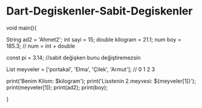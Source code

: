 # Dart-Degiskenler-Sabit-Degiskenler


void main(){


  
  
  
  String ad2 = 'Ahmet2';
  int sayi = 15;
  double kilogram = 21.1;
  num boy = 185.3;
  // num = int + double
  
  const pi = 3.14; //sabit değişken bunu değiştiremezsin
  
  List <String> meyveler = ['portakal', 'Elma', 'Çilek', 'Armut'];
                               // 0           1       2        3
  
  
 print('Benim Kilom: $kilogram'); 
 print('Lisstenin 2.meyvesi: ${meyveler[1]}');
 print(meyveler[1]);
 print(ad2);
 print(boy);  
  
  
  
  
  
  
  
}
